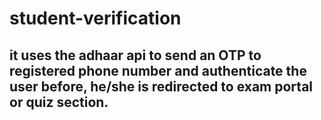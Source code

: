 # student-verification

## it uses the adhaar api to send an OTP to registered phone number and authenticate the user before, he/she is redirected to exam portal or quiz section.
